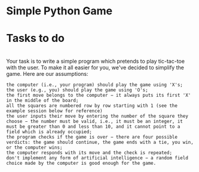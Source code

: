 # Simple Python Game 

<h1>Tasks to do</h1>
</br>
Your task is to write a simple program which pretends to play tic-tac-toe with the user. To make it all easier for you, we've decided to simplify the game. Here are our assumptions:
                                
    the computer (i.e., your program) should play the game using 'X's;
    the user (e.g., you) should play the game using 'O's;
    the first move belongs to the computer − it always puts its first 'X' in the middle of the board;
    all the squares are numbered row by row starting with 1 (see the example session below for reference)
    the user inputs their move by entering the number of the square they choose − the number must be valid, i.e., it must be an integer, it must be greater than 0 and less than 10, and it cannot point to a field which is already occupied;
    the program checks if the game is over − there are four possible verdicts: the game should continue, the game ends with a tie, you win, or the computer wins;
    the computer responds with its move and the check is repeated;
    don't implement any form of artificial intelligence − a random field choice made by the computer is good enough for the game.
